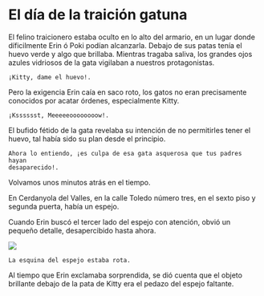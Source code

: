 # El día de la traición gatuna

El felino traicionero estaba oculto en lo alto del armario, en un lugar donde díficilmente Erin ó Poki podían alcanzarla.  Debajo de sus patas tenía el huevo verde y algo que brillaba.  Mientras tragaba saliva, los grandes ojos azules vidriosos de la gata vigilaban a nuestros protagonistas.

    ¡Kitty, dame el huevo!.

 Pero la exigencia Erin caía en saco roto, los gatos no eran precisamente conocidos por acatar órdenes, especialmente Kitty.

    ¡Ksssssst, Meeeeeoooooooow!.

El bufido fétido de la gata revelaba su intención de no permitirles tener el huevo, tal había sido su plan desde el principio.

    Ahora lo entiendo, ¡es culpa de esa gata asquerosa que tus padres hayan 
    desaparecido!.

Volvamos unos minutos atrás en el tiempo.

En Cerdanyola del Valles, en la calle Toledo número tres, en el sexto piso y segunda puerta, había un espejo.

Cuando Erin buscó el tercer lado del espejo con atención, obvió un pequeño detalle, desapercibido hasta ahora.

![](/Users/antonio.lignan/Dropbox/Antonio/Write/erin-and-poki/img/erin4.jpg)

    La esquina del espejo estaba rota.

Al tiempo que Erin exclamaba sorprendida, se dió cuenta que el objeto brillante debajo de la pata de Kitty era el pedazo del espejo faltante.
